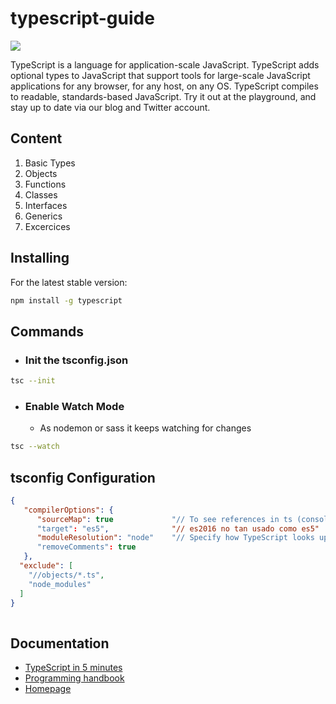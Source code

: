 # typescript-guide
![](https://cdn.icon-icons.com/icons2/2107/PNG/512/file_type_typescript_icon_130108.png)


TypeScript is a language for application-scale JavaScript. TypeScript adds optional types to JavaScript that support tools for large-scale JavaScript applications for any browser, for any host, on any OS. TypeScript compiles to readable, standards-based JavaScript. Try it out at the playground, and stay up to date via our blog and Twitter account.

## Content
1. Basic Types
2. Objects
3. Functions
4. Classes
5. Interfaces
6. Generics
7. Excercices


## Installing
For the latest stable version:

```bash
npm install -g typescript
```

## Commands
* ### Init the tsconfig.json
```bash
tsc --init
```
* ### Enable Watch Mode
    * As nodemon or sass it keeps watching for changes
```bash
tsc --watch
```

## tsconfig Configuration
```json
{
   "compilerOptions": {
      "sourceMap": true             "// To see references in ts (console.log) but generate a new .map file for each ts"
      "target": "es5",              "// es2016 no tan usado como es5"
      "moduleResolution": "node"    "// Specify how TypeScript looks up a file from a given module specifier. "
      "removeComments": true
   },
  "exclude": [
    "//objects/*.ts",
    "node_modules"
  ]
}
 
```
## Documentation
*  [TypeScript in 5 minutes](https://www.typescriptlang.org/docs/handbook/typescript-in-5-minutes.html)
*  [Programming handbook](https://www.typescriptlang.org/docs/handbook/intro.html)
*  [Homepage](https://www.typescriptlang.org/)
